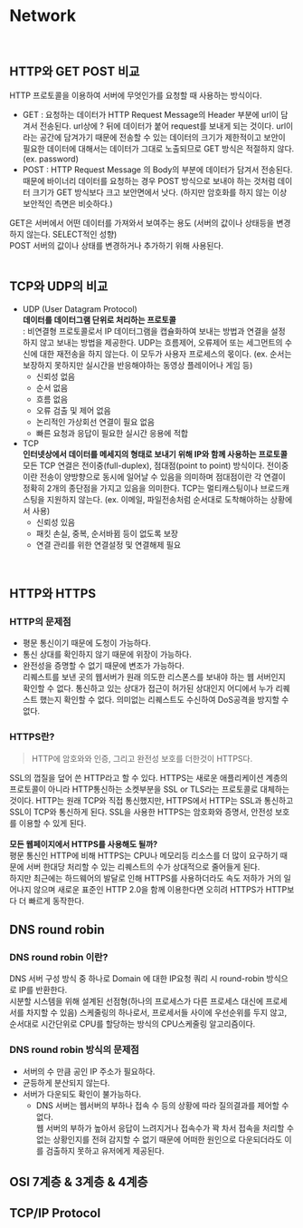 # Network
<br>

## HTTP와 GET POST 비교
 HTTP 프로토콜을 이용하여 서버에 무엇인가를 요청할 때 사용하는 방식이다.
- GET : 요청하는 데이터가 HTTP Request Message의 Header 부분에 url이 담겨서 전송된다. url상에 ? 뒤에 데이터가 붙어 request를 보내게 되는 것이다. url이라는 공간에 담겨가기 때문에 전송할 수 있는 데이터의 크기가 제한적이고 보안이 필요한 데이터에 대해서는 데이터가 그대로 노출되므로 GET 방식은 적절하지 않다. (ex. password)
- POST : HTTP Request Message 의 Body의 부분에 데이터가 담겨서 전송된다. 때문에 바이너리 데이터를 요청하는 경우 POST 방식으로 보내야 하는 것처럼 데이터 크기가 GET 방식보다 크고 보안면에서 낫다. (하지만 암호화를 하지 않는 이상 보안적인 측면은 비슷하다.)

GET은 서버에서 어떤 데이터를 가져와서 보여주는 용도 (서버의 값이나 상태등을 변경하지 않는다. SELECT적인 성향)\
POST 서버의 값이나 상태를 변경하거나 추가하기 위해 사용된다.
<br><br>
## TCP와 UDP의 비교
- UDP (User Datagram Protocol)\
**데이터를 데이터그램 단위로 처리하는 프로토콜**\
: 비연결형 프로토콜로서 IP 데이터그램을 캡슐화하여 보내는 방법과 연결을 설정 하지 않고 보내는 방법을 제공한다. UDP는 흐름제어, 오류제어 또는 세그먼트의 수신에 대한 재전송을 하지 않는다. 이 모두가 사용자 프로세스의 몫이다. (ex. 순서는 보장하지 못하지만 실시간을 반응해야하는 동영상 플레이어나 게임 등)
	- 신뢰성 없음
	- 순서 없음
	- 흐름 없음
	- 오류 검출 및 제어 없음
	- 논리적인 가상회선 연결이 필요 없음
	- 빠른 요청과 응답이 필요한 실시간 응용에 적합
- TCP\
**인터넷상에서 데이터를 메세지의 형태로 보내기 위해 IP와 함께 사용하는 프로토콜**\
모든 TCP 연결은 전이중(full-duplex), 점대점(point to point) 방식이다. 전이중이란 전송이 양방향으로 동시에 일어날 수 있음을 의미하며 점대점이란 각 연결이 정확히 2개의 종단점을 가지고 있음을 의미한다. TCP는 멀티캐스팅이나 브로드캐스팅을 지원하지 않는다. (ex. 이메일, 파일전송처럼 순서대로 도착해야하는 상황에서 사용)
	- 신뢰성 있음
	- 패킷 손실, 중복, 순서바뀜 등이 없도록 보장
	- 연결 관리를 위한 연결설정 및 연결해제 필요
<br>

## HTTP와 HTTPS
### HTTP의 문제점
- 평문 통신이기 때문에 도청이 가능하다.
- 통신 상대를 확인하지 않기 때문에 위장이 가능하다.
- 완전성을 증명할 수 없기 때문에 변조가 가능하다.\
리퀘스트를 보낸 곳의 웹서버가 원래 의도한 리스폰스를 보내야 하는 웹 서버인지 확인할 수 없다. 통신하고 있는 상대가 접근이 허가된 상대인지 어디에서 누가 리퀘스트 했는지 확인할 수 없다. 의미없는 리퀘스트도 수신하여 DoS공격을 방지할 수 없다.

### HTTPS란?
>HTTP에 암호와와 인증, 그리고 완전성 보호를 더한것이 HTTPS다.

SSL의 껍질을 덮어 쓴 HTTP라고 할 수 있다. HTTPS는 새로운 애플리케이션 계층의 프로토콜이 아니라 HTTP통신하는 소켓부분을 SSL or TLS라는 프로토콜로 대체하는 것이다. HTTP는 원래 TCP와 직접 통신했지만, HTTPS에서 HTTP는 SSL과 통신하고 SSL이 TCP와 통신하게 된다. SSL을 사용한 HTTPS는 암호화와 증명서, 안전성 보호를 이용할 수 있게 된다. <br><br>
**모든 웹페이지에서 HTTPS를 사용해도 될까?** <br>
평문 통신인 HTTP에 비해 HTTPS는 CPU나 메모리등 리소스를 더 많이 요구하기 때문에 서버 한대당 처리할 수 있는 리퀘스트의 수가 상대적으로 줄어들게 된다.\
하지만 최근에는 하드웨어의 발달로 인해 HTTPS를 사용하더라도 속도 저하가 거의 일어나지 않으며 새로운 표준인 HTTP 2.0을 함께 이용한다면 오히려 HTTPS가 HTTP보다 더 빠르게 동작한다.

## DNS round robin
### DNS round robin 이란?
DNS 서버 구성 방식 중 하나로 Domain 에 대한 IP요청 쿼리 시 round-robin 방식으로 IP를 반환한다.\
시분할 시스템을 위해 설계된 선점형(하나의 프로세스가 다른 프로세스 대신에 프로세서를 차지할 수 있음) 스케줄링의 하나로서, 프로세서들 사이에 우선순위를 두지 않고, 순서대로 시간단위로 CPU를 할당하는 방식의 CPU스케줄링 알고리즘이다.
### DNS round robin 방식의 문제점
- 서버의 수 만큼 공인 IP 주소가 필요하다.
- 균등하게 분산되지 않는다.
- 서버가 다운되도 확인이 불가능하다.
	- DNS 서버는 웹서버의 부하나 접속 수 등의 상황에 따라 질의결과를 제어할 수 없다.\
웹 서버의 부하가 높아서 응답이 느려지거나 접속수가 꽉 차서 접속을 처리할 수 없는 상황인지를 전혀 감지할 수 없기 때문에 어떠한 원인으로 다운되더라도 이를 검출하지 못하고 유저에게 제공된다.

## OSI 7계층 & 3계층 & 4계층

## TCP/IP Protocol